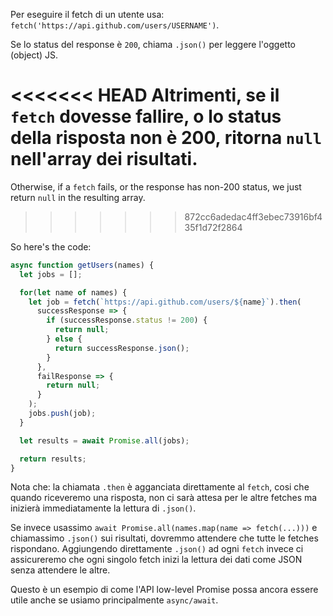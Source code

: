 
Per eseguire il fetch di un utente usa: `fetch('https://api.github.com/users/USERNAME')`.

Se lo status del response è `200`, chiama `.json()` per leggere l'oggetto (object) JS.

<<<<<<< HEAD
Altrimenti, se il `fetch` dovesse fallire, o lo status della risposta non è 200, ritorna `null` nell'array dei risultati.
=======
Otherwise, if a `fetch` fails, or the response has non-200 status, we just return `null` in the resulting array.
>>>>>>> 872cc6adedac4ff3ebec73916bf435f1d72f2864

So here's the code:

```js demo
async function getUsers(names) {
  let jobs = [];

  for(let name of names) {
    let job = fetch(`https://api.github.com/users/${name}`).then(
      successResponse => {
        if (successResponse.status != 200) {
          return null;
        } else {
          return successResponse.json();
        }
      },
      failResponse => {
        return null;
      }
    );
    jobs.push(job);
  }

  let results = await Promise.all(jobs);

  return results;
}
```

Nota che: la chiamata `.then` è agganciata direttamente al `fetch`, cosi che quando riceveremo una risposta, non ci sarà attesa per le altre fetches ma inizierà immediatamente la lettura di `.json()`.

Se invece usassimo `await Promise.all(names.map(name => fetch(...)))` e chiamassimo `.json()` sui risultati, dovremmo attendere che tutte le fetches rispondano. Aggiungendo direttamente `.json()` ad ogni `fetch` invece ci assicureremo che ogni singolo fetch inizi la lettura dei dati come JSON senza attendere le altre.

Questo è un esempio di come l'API low-level Promise possa ancora essere utile anche se usiamo principalmente `async/await`.
